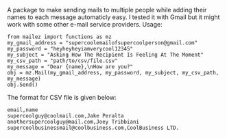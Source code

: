 A package to make sending mails to multiple people while adding their names to each message automaticly easy. I tested it with Gmail but it might work with some other e-mail service providers.
Usage:
```
from mailez import functions as mz
my_gmail_address = "supercoolemailofsupercoolperson@gmail.com"
my_password = "heyheyheyiamverycool12345"
my_subject = "Asking How The Recipient Is Feeling At The Moment"
my_csv_path = "path/to/csv/file.csv"
my_message = "Dear {name},\nHow are you?"
obj = mz.Mail(my_gmail_address, my_password, my_subject, my_csv_path, my_message)
obj.Send()
```
The format for CSV file is given below:
```
email,name
supercoolguy@coolmail.com,Jake Peralta
anothersupercoolguy@mail.com,Joey Tribbiani
supercoolbusinessmail@coolbusiness.com,CoolBusiness LTD.
```